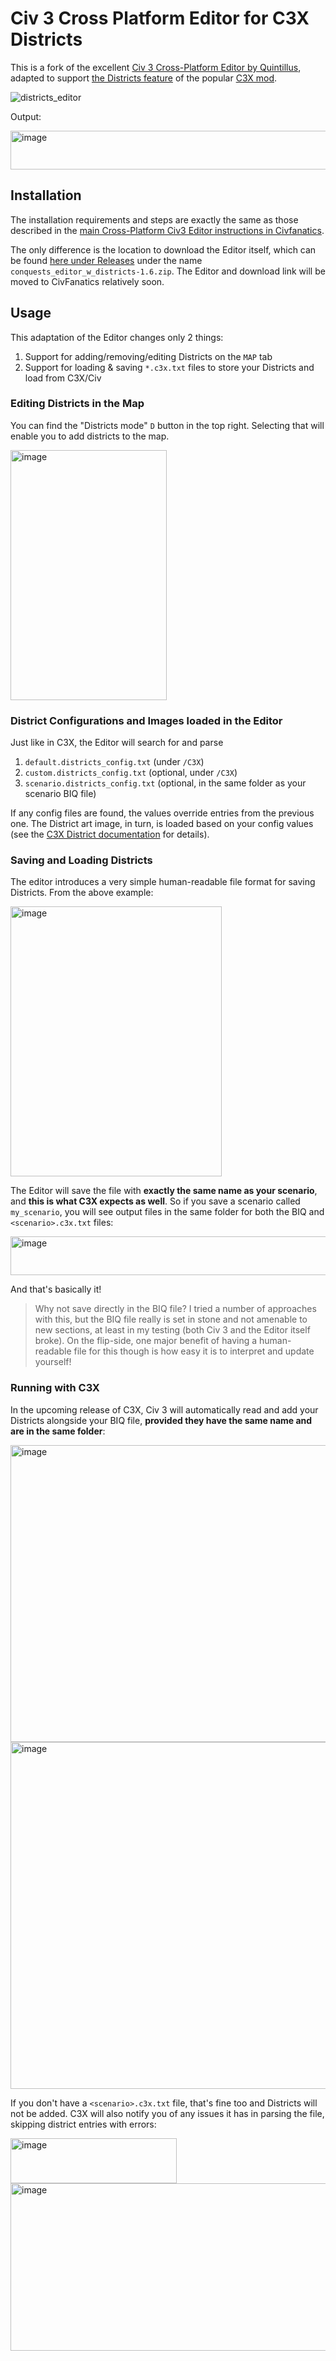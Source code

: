 # Civ 3 Cross Platform Editor for C3X Districts

This is a fork of the excellent [Civ 3 Cross-Platform Editor by Quintillus](https://forums.civfanatics.com/resources/cross-platform-civ3-editor.15288/), adapted to support [the Districts feature](https://github.com/instafluff0/C3X_Districts/blob/master/README.md) of the popular [C3X mod](https://forums.civfanatics.com/resources/c3x.28759/).

![districts_editor](https://github.com/user-attachments/assets/93ac9f3b-dc9c-49a7-8b08-5b0d77186193)

Output:

<img width="702" height="62" alt="image" src="https://github.com/user-attachments/assets/3d9f8c71-9f30-4460-a8c4-0d7a8fc9b983" />

## Installation

The installation requirements and steps are exactly the same as those described in the [main Cross-Platform Civ3 Editor instructions in Civfanatics](https://forums.civfanatics.com/resources/cross-platform-civ3-editor.15288/). 

The only difference is the location to download the Editor itself, which can be found [here under Releases](https://github.com/instafluff0/Quintillus_Civ3_Editor_Fork_for_C3X_Districts/releases) under the name `conquests_editor_w_districts-1.6.zip`. The Editor and download link will be moved to CivFanatics relatively soon.

## Usage

This adaptation of the Editor changes only 2 things:
1) Support for adding/removing/editing Districts on the `MAP` tab
2) Support for loading & saving `*.c3x.txt` files to store your Districts and load from C3X/Civ

### Editing Districts in the Map
You can find the "Districts mode" `D` button in the top right. Selecting that will enable you to add districts to the map.

<img width="250" height="400" alt="image" src="https://github.com/user-attachments/assets/cfbe6ae9-61e0-48a9-bb05-5f0a8f28c2bf" />

### District Configurations and Images loaded in the Editor

Just like in C3X, the Editor will search for and parse

1) `default.districts_config.txt`  (under `/C3X`)
2) `custom.districts_config.txt`   (optional, under `/C3X`)
3) `scenario.districts_config.txt` (optional, in the same folder as your scenario BIQ file)

If any config files are found, the values override entries from the previous one. The District art image, in turn, is loaded based on your config values (see the [C3X District documentation](https://github.com/instafluff0/C3X_Districts/blob/master/README.md#configuration) for details).

### Saving and Loading Districts

The editor introduces a very simple human-readable file format for saving Districts. From the above example:

<img width="338" height="432" alt="image" src="https://github.com/user-attachments/assets/85d9f32b-401f-440a-8a33-ca883e6bfe10" />

The Editor will save the file with **exactly the same name as your scenario**, and **this is what C3X expects as well**. So if you save a scenario called `my_scenario`, you will see output files in the same folder for both the BIQ and `<scenario>.c3x.txt` files:

<img width="702" height="62" alt="image" src="https://github.com/user-attachments/assets/3d9f8c71-9f30-4460-a8c4-0d7a8fc9b983" />

And that's basically it!

> Why not save directly in the BIQ file? I tried a number of approaches with this, but the BIQ file really is set in stone and not amenable to new sections, at least in my testing (both Civ 3 and the Editor itself broke). On the flip-side, one major benefit of having a human-readable file for this though is how easy it is to interpret and update yourself!

### Running with C3X

In the upcoming release of C3X, Civ 3 will automatically read and add your Districts alongside your BIQ file, **provided they have the same name and are in the same folder**:

<img width="1123" height="475" alt="image" src="https://github.com/user-attachments/assets/e68d58bd-1e1e-42e4-ac2d-011690f4a7d5" />

<img width="698" height="555" alt="image" src="https://github.com/user-attachments/assets/03aab1c0-cde5-49fa-93f0-946b7cc18b14" />

If you don't have a `<scenario>.c3x.txt` file, that's fine too and Districts will not be added. C3X will also notify you of any issues it has in parsing the file, skipping district entries with errors:

<img width="266" height="72" alt="image" src="https://github.com/user-attachments/assets/25b1a8ad-d24f-45f4-b2e2-1ed34a64c842" />

<img width="1239" height="268" alt="image" src="https://github.com/user-attachments/assets/037d6a5d-cbe1-4098-ac23-c11dd8d0aebd" />
